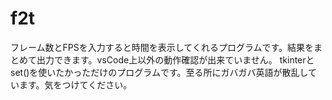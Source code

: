 # f2t
フレーム数とFPSを入力すると時間を表示してくれるプログラムです。結果をまとめて出力できます。vsCode上以外の動作確認が出来ていません。
tkinterとset()を使いたかっただけのプログラムです。至る所にガバガバ英語が散乱しています。気をつけてください。

